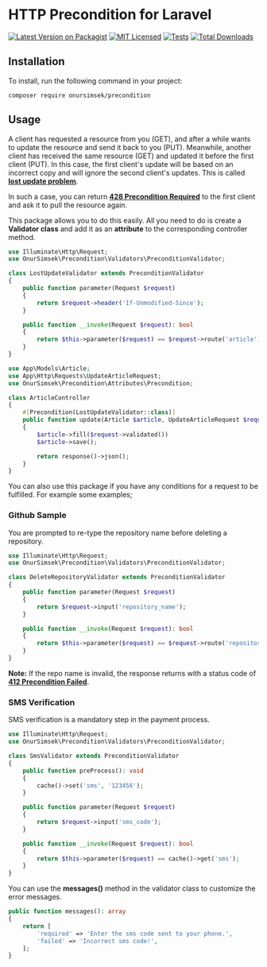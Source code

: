 # HTTP Precondition for Laravel

[![Latest Version on Packagist](https://img.shields.io/packagist/v/onursimsek/precondition.svg?style=flat-square)](https://packagist.org/packages/onursimsek/precondition)
[![MIT Licensed](https://img.shields.io/badge/license-MIT-brightgreen.svg?style=flat-square)](LICENSE.md)
[![Tests](https://github.com/onursimsek/precondition/actions/workflows/run-tests.yml/badge.svg)](https://github.com/onursimsek/precondition/actions)
[![Total Downloads](https://img.shields.io/packagist/dt/onursimsek/precondition.svg?style=flat-square)](https://packagist.org/packages/onursimsek/precondition)

## Installation

To install, run the following command in your project:

```shell
composer require onursimsek/precondition
```

## Usage

A client has requested a resource from you (GET), and after a while wants to update the resource and send it back to
you (PUT). Meanwhile, another client has received the same resource (GET) and updated it before the first client (PUT).
In this case, the first client's update will be based on an incorrect copy and will ignore the second client's updates.
This is called **[lost update problem](https://www.rfc-editor.org/rfc/rfc6585.txt)**.

In such a case, you can return **[428 Precondition Required](https://developer.mozilla.org/en-US/docs/Web/HTTP/Status/428)** to the first
client and ask it to pull the resource again.

This package allows you to do this easily. All you need to do is create a **Validator class** and add it as an 
**attribute** to the corresponding controller method.

```php
use Illuminate\Http\Request;
use OnurSimsek\Precondition\Validators\PreconditionValidator;

class LostUpdateValidator extends PreconditionValidator
{
    public function parameter(Request $request)
    {
        return $request->header('If-Unmodified-Since');
    }

    public function __invoke(Request $request): bool
    {
        return $this->parameter($request) == $request->route('article')->updated_at;
    }
}
```

```php
use App\Models\Article;
use App\Http\Requests\UpdateArticleRequest;
use OnurSimsek\Precondition\Attributes\Precondition;

class ArticleController
{
    #[Precondition(LostUpdateValidator::class)]
    public function update(Article $article, UpdateArticleRequest $request)
    {
        $article->fill($request->validated())
        $article->save();

        return response()->json();
    }
}
```

You can also use this package if you have any conditions for a request to be fulfilled. For example some examples;

### Github Sample

You are prompted to re-type the repository name before deleting a repository.

```php
use Illuminate\Http\Request;
use OnurSimsek\Precondition\Validators\PreconditionValidator;

class DeleteRepositoryValidator extends PreconditionValidator
{
    public function parameter(Request $request)
    {
        return $request->input('repository_name');
    }

    public function __invoke(Request $request): bool
    {
        return $this->parameter($request) == $request->route('repository')->name;
    }
}
```

**Note:** If the repo name is invalid, the response returns with a status code of 
**[412 Precondition Failed](https://developer.mozilla.org/en-US/docs/Web/HTTP/Status/412)**.

### SMS Verification

SMS verification is a mandatory step in the payment process.

```php
use Illuminate\Http\Request;
use OnurSimsek\Precondition\Validators\PreconditionValidator;

class SmsValidator extends PreconditionValidator
{
    public function preProcess(): void
    {
        cache()->set('sms', '123456');
    }

    public function parameter(Request $request)
    {
        return $request->input('sms_code');
    }

    public function __invoke(Request $request): bool
    {
        return $this->parameter($request) == cache()->get('sms');
    }
}
```

You can use the **messages()** method in the validator class to customize the error messages.

```php
public function messages(): array
{
    return [
        'required' => 'Enter the sms code sent to your phone.',
        'failed' => 'Incorrect sms code!',
    ];
}
```
